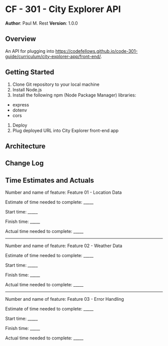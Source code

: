 # CF - 301 - City Explorer API

**Author**: Paul M. Rest
**Version**: 1.0.0

## Overview
An API for plugging into https://codefellows.github.io/code-301-guide/curriculum/city-explorer-app/front-end/.

## Getting Started
1. Clone Git repository to your local machine
1. Install Node.js
1. Install the following npm (Node Package Manager) libraries:
* express
* dotenv
* cors
1. Deploy
1. Plug deployed URL into City Explorer front-end app

## Architecture


## Change Log
<!-- Use this area to document the iterative changes made to your application as each feature is successfully implemented. Use time stamps. Here's an examples:

01-01-2001 4:59pm - Application now has a fully-functional express server, with a GET route for the location resource.

## Credits and Collaborations
<!-- Give credit (and a link) to other people or resources that helped you build this application. -->

## Time Estimates and Actuals

Number and name of feature: Feature 01 - Location Data

Estimate of time needed to complete: _____

Start time: _____

Finish time: _____

Actual time needed to complete: _____

***

Number and name of feature: Feature 02 - Weather Data

Estimate of time needed to complete: _____

Start time: _____

Finish time: _____

Actual time needed to complete: _____

***

Number and name of feature: Feature 03 - Error Handling

Estimate of time needed to complete: _____

Start time: _____

Finish time: _____

Actual time needed to complete: _____